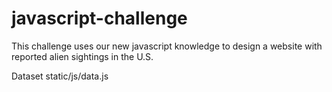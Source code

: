 # javascript-challenge
This challenge uses our new javascript knowledge to design a website with reported alien sightings in the U.S.

Dataset
static/js/data.js

